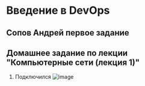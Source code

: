 # Введение в DevOps

##  Сопов Андрей первое задание 


## Домашнее задание по лекции "Компьютерные сети (лекция 1)"


1. Подключился 
  ![image](https://user-images.githubusercontent.com/5323690/179916975-a6fc3649-18d2-43d0-9821-dcbc9302dcc5.png)

